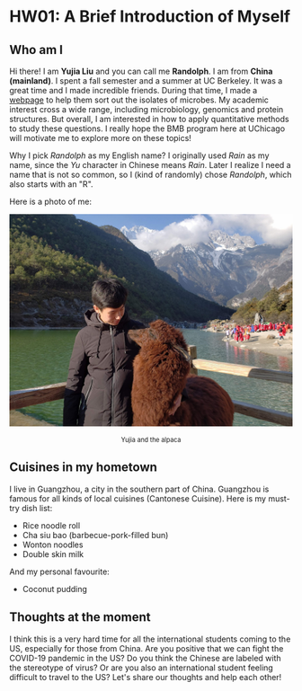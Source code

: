 # HW01: A Brief Introduction of Myself

## Who am I

Hi there! I am **Yujia Liu** and you can call me **Randolph**. I am from **China (mainland)**. I spent a fall semester and a summer at UC Berkeley. It was a great time and I made incredible friends. During that time, I made a [webpage](http://isolates.genomics.lbl.gov) to help them sort out the isolates of microbes. My academic interest cross a wide range, including microbiology, genomics and protein structures. But overall, I am interested in how to apply quantitative methods to study these questions. I really hope the BMB program here at UChicago will motivate me to explore more on these topics!

Why I pick *Randolph* as my English name? I originally used *Rain* as my name, since the *Yu* character in Chinese means *Rain*. Later I realize I need a name that is not so common, so I (kind of randomly) chose *Randolph*, which also starts with an "R".

Here is a photo of me:

![Yujia and the alpaca](Yujia_and_the_alpaca.jpg)

<div align="center" style="font-size: 0.8em;">Yujia and the alpaca</div>

## Cuisines in my hometown

I live in Guangzhou, a city in the southern part of China. Guangzhou is famous for all kinds of local cuisines (Cantonese Cuisine). Here is my must-try dish list:

- Rice noodle roll
- Cha siu bao (barbecue-pork-filled bun)
- Wonton noodles
- Double skin milk

And my personal favourite:

- Coconut pudding

## Thoughts at the moment

I think this is a very hard time for all the international students coming to the US, especially for those from China. Are you positive that we can fight the COVID-19 pandemic in the US? Do you think the Chinese are labeled with the stereotype of virus? Or are you also an international student feeling difficult to travel to the US? Let's share our thoughts and help each other!